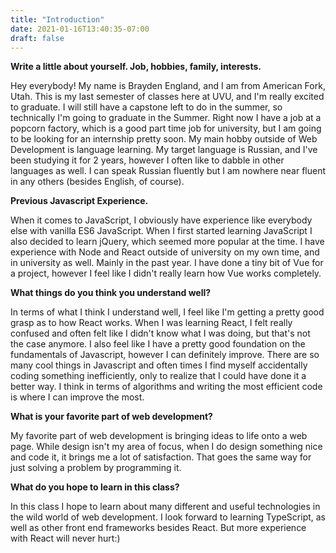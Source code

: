 ```yaml
---
title: "Introduction"
date: 2021-01-16T13:40:35-07:00
draft: false
---
```


**Write a little about yourself. Job, hobbies, family, interests.**

Hey everybody! My name is Brayden England, and I am from American Fork, Utah. This is my last semester of classes here at UVU, and I'm really excited to graduate. I will still have a capstone left to do in the summer, so technically I'm going to graduate in the Summer. Right now I have a job at a popcorn factory, which is a good part time job for university, but I am going to be looking for an internship pretty soon. My main hobby outside of Web Development is language learning. My target language is Russian, and I've been studying it for 2 years, however I often like to dabble in other languages as well. I can speak Russian fluently but I am nowhere near fluent in any others (besides English, of course).

**Previous Javascript Experience.**

When it comes to JavaScript, I obviously have experience like everybody else with vanilla ES6 JavaScript. When I first started learning JavaScript I also decided to learn jQuery, which seemed more popular at the time. I have experience with Node and React outside of university on my own time, and in university as well. Mainly in the past year. I have done a tiny bit of Vue for a project, however I feel like I didn't really learn how Vue works completely. 

**What things do you think you understand well?**

In terms of what I think I understand well, I feel like I'm getting a pretty good grasp as to how React works. When I was learning React, I felt really confused and often felt like I didn't know what I was doing, but that's not the case anymore. I also feel like I have a pretty good foundation on the fundamentals of Javascript, however I can definitely improve. There are so many cool things in Javascript and often times I find myself accidentally coding something inefficiently, only to realize that I could have done it a better way. I think in terms of algorithms and writing the most efficient code is where I can improve the most.

**What is your favorite part of web development?**

My favorite part of web development is bringing ideas to life onto a web page. While design isn't my area of focus, when I do design something nice and code it, it brings me a lot of satisfaction. That goes the same way for just solving a problem by programming it.

**What do you hope to learn in this class?**

In this class I hope to learn about many different and useful technologies in the wild world of web development. I look forward to learning TypeScript, as well as other front end frameworks besides React. But more experience with React will never hurt:) 